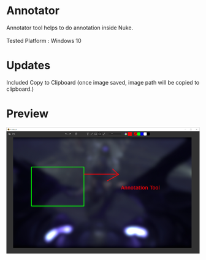 # Annotator

Annotator tool helps to do annotation inside Nuke.
<br><br>Tested Platform : Windows 10

# Updates
Included Copy to Clipboard (once image saved, image path will be copied to clipboard.)

# Preview

![image not found](https://github.com/arunvfx/Annotator/blob/master/preview.PNG?raw=true)
